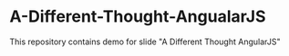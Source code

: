 # A-Different-Thought-AngualarJS
This repository contains demo for slide "A Different Thought AngularJS" 

